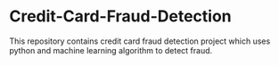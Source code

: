 # Credit-Card-Fraud-Detection
This repository contains credit card fraud detection project which uses python and machine learning algorithm to detect fraud.
